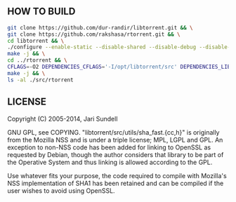 ## HOW TO BUILD

```bash
git clone https://github.com/dur-randir/libtorrent.git && \
git clone https://github.com/rakshasa/rtorrent.git && \
cd libtorrent && \
./configure --enable-static --disable-shared --disable-debug --disable-backtrace --disable-instrumentation && \
make -j && \
cd ../rtorrent && \
CFLAGS=-O2 DEPENDENCIES_CFLAGS='-I/opt/libtorrent/src' DEPENDENCIES_LIBS='-L/opt/libtorrent/src /opt/libtorrent/src/.libs/libtorrent.a -lssl -lcrypto -lz'  ./configure --enable-debug=no && \
make -j && \
ls -al ./src/rtorrent
```


## LICENSE

Copyright (C) 2005-2014, Jari Sundell

 GNU GPL, see COPYING. "libtorrent/src/utils/sha_fast.{cc,h}" is
originally from the Mozilla NSS and is under a triple license; MPL,
LGPL and GPL. An exception to non-NSS code has been added for linking
to OpenSSL as requested by Debian, though the author considers that
library to be part of the Operative System and thus linking is allowed
according to the GPL.

 Use whatever fits your purpose, the code required to compile with
Mozilla's NSS implementation of SHA1 has been retained and can be
compiled if the user wishes to avoid using OpenSSL.
